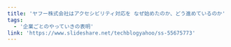```yaml
---
title: 'ヤフー株式会社はアクセシビリティ対応を なぜ始めたのか、どう進めているのか'
tags:
  - '企業ごとのやっていきの表明'
link: 'https://www.slideshare.net/techblogyahoo/ss-55675773'
---
```

